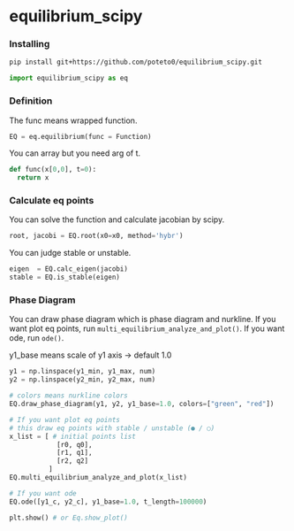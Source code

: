 # equilibrium_scipy

### Installing
```sh
pip install git+https://github.com/poteto0/equilibrium_scipy.git
```

```python
import equilibrium_scipy as eq
```

### Definition
The func means wrapped function. 

```python
EQ = eq.equilibrium(func = Function)
```

You can array but you need arg of t.

```python
def func(x[0,0], t=0):
  return x
```

### Calculate eq points
You can solve the function and calculate jacobian by scipy.

```python
root, jacobi = EQ.root(x0=x0, method='hybr')
```

You can judge stable or unstable.

```python
eigen  = EQ.calc_eigen(jacobi)
stable = EQ.is_stable(eigen)
```

### Phase Diagram
You can draw phase diagram which is phase diagram and nurkline.
If you want plot eq points, run `multi_equilibrium_analyze_and_plot()`.
If you want ode, run `ode()`.

y1_base means scale of y1 axis -> default 1.0

```python
y1 = np.linspace(y1_min, y1_max, num)
y2 = np.linspace(y2_min, y2_max, num)

# colors means nurkline colors
EQ.draw_phase_diagram(y1, y2, y1_base=1.0, colors=["green", "red"])

# If you want plot eq points
# this draw eq points with stable / unstable (● / ○)
x_list = [ # initial points list
            [r0, q0],
            [r1, q1],
            [r2, q2]
          ]
EQ.multi_equilibrium_analyze_and_plot(x_list)

# If you want ode
EQ.ode([y1_c, y2_c], y1_base=1.0, t_length=100000)

plt.show() # or Eq.show_plot()
```